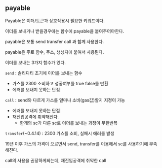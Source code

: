 ## payable

Payable은 이더/토큰과 상호작용시 필요한 키워드이다.

이더를 보내거나 받을경우에는 함수에 payable을 붙여주어야한다.

payable은 보통 send transfer call 과 함꼐 사용한다.

payable은 주로 함수, 주소, 생성자에 붙여서 사용된다.

이더를 보내는 3가지 함수가 있다.

`send` : 솔리디티 초기에 이더를 보내는 함수
-  가스를 2300 소비하고 성공여부를 true false를 반환
- 에러를 보내지 못하는 단점

`call` : send와 다르게 가스를 얼마나 소비(gas값)할지 지정이 가능
- 에러를 보내지 못하는 단점
- 재진입공격에 취약해진다.
    - 한개의 sc가 다른 sc로 이더를 보내는 과정이 무한반복

`transfer`(~0.4.14) : 2300 가스를 소비, 실패시 에러를 발생

19년 이후 가스의 가격이 오르면서 send, transfer를 이용해서 sc를 사용하기에 부족해진다.

call의 사용을 권장하게되는데, 재진입공격에 취약한 call
